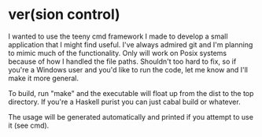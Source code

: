# ver(sion control)

I wanted to use the teeny cmd framework I made to develop a small application that I might find 
useful. I've always admired git and I'm planning to mimic much of the functionality. Only 
will work on Posix systems because of how I handled the file paths. Shouldn't too hard to fix, 
so if you're a Windows user and you'd like to run the code, let me know and I'll make it more general.

To build, run "make" and the executable will float up from the dist to the top directory. If you're
a Haskell purist you can just cabal build or whatever.

The usage will be generated automatically and printed if you attempt to use it (see cmd).

